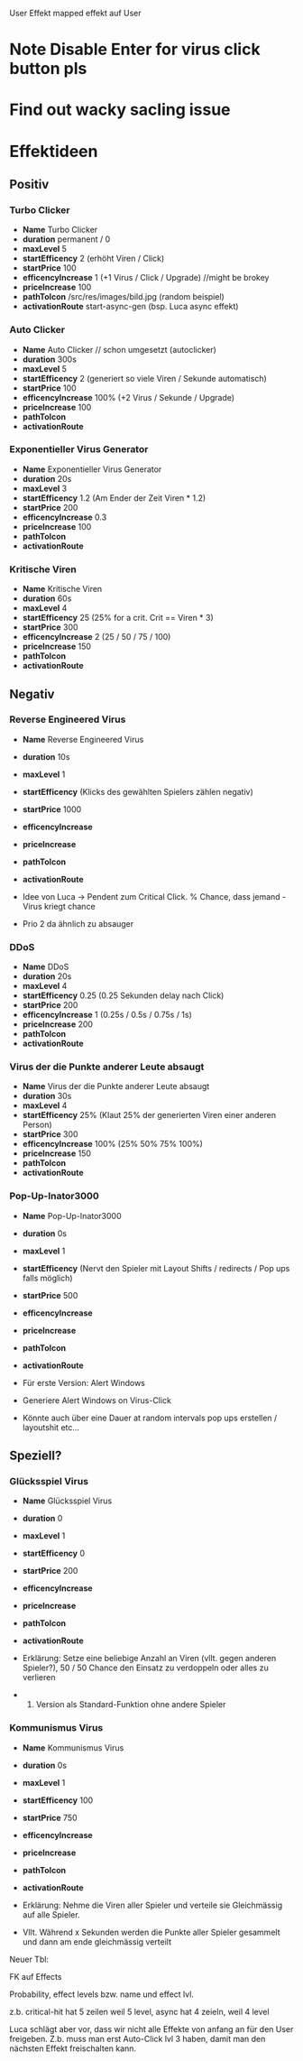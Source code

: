 User Effekt mapped effekt auf User


# Note Disable Enter for virus click button pls
# Find out wacky sacling issue


# Effektideen

## Positiv
### Turbo Clicker
- **Name** Turbo Clicker
- **duration** permanent / 0 
- **maxLevel** 5
- **startEfficency** 2 (erhöht Viren / Click)
- **startPrice** 100
- **efficencyIncrease** 1 (+1 Virus / Click / Upgrade) //might be brokey
- **priceIncrease** 100
- **pathToIcon** /src/res/images/bild.jpg (random beispiel)
- **activationRoute** start-async-gen (bsp. Luca async effekt)

### Auto Clicker
- **Name** Auto Clicker // schon umgesetzt (autoclicker)
- **duration** 300s
- **maxLevel** 5
- **startEfficency** 2 (generiert so viele Viren / Sekunde automatisch)
- **startPrice** 100
- **efficencyIncrease** 100% (+2 Virus / Sekunde / Upgrade)
- **priceIncrease** 100
- **pathToIcon** 
- **activationRoute**

### Exponentieller Virus Generator
- **Name** Exponentieller Virus Generator
- **duration** 20s
- **maxLevel** 3
- **startEfficency** 1.2 (Am Ender der Zeit Viren * 1.2)
- **startPrice** 200
- **efficencyIncrease** 0.3
- **priceIncrease** 100
- **pathToIcon** 
- **activationRoute**


### Kritische Viren
- **Name** Kritische Viren
- **duration** 60s
- **maxLevel** 4
- **startEfficency** 25 (25% for a crit. Crit == Viren * 3)
- **startPrice** 300
- **efficencyIncrease** 2 (25 / 50 / 75 / 100)
- **priceIncrease** 150
- **pathToIcon** 
- **activationRoute**

## Negativ

### Reverse Engineered Virus
- **Name** Reverse Engineered Virus
- **duration** 10s
- **maxLevel** 1
- **startEfficency**  (Klicks des gewählten Spielers zählen negativ)
- **startPrice** 1000
- **efficencyIncrease** 
- **priceIncrease**
- **pathToIcon** 
- **activationRoute**

- Idee von Luca -> Pendent zum Critical Click. % Chance, dass jemand - Virus kriegt chance
- Prio 2 da ähnlich zu absauger


### DDoS
- **Name** DDoS
- **duration** 20s
- **maxLevel** 4
- **startEfficency** 0.25 (0.25 Sekunden delay nach Click)
- **startPrice** 200
- **efficencyIncrease** 1 (0.25s / 0.5s / 0.75s / 1s)
- **priceIncrease** 200
- **pathToIcon** 
- **activationRoute**

### Virus der die Punkte anderer Leute absaugt
- **Name** Virus der die Punkte anderer Leute absaugt
- **duration** 30s
- **maxLevel** 4
- **startEfficency** 25% (Klaut 25% der generierten Viren einer anderen Person)
- **startPrice** 300
- **efficencyIncrease** 100% (25% 50% 75% 100%)
- **priceIncrease** 150
- **pathToIcon** 
- **activationRoute**

### Pop-Up-Inator3000
- **Name** Pop-Up-Inator3000
- **duration** 0s
- **maxLevel** 1
- **startEfficency** (Nervt den Spieler mit Layout Shifts / redirects / Pop ups falls möglich)
- **startPrice** 500
- **efficencyIncrease** 
- **priceIncrease**
- **pathToIcon** 
- **activationRoute**

- Für erste Version: Alert Windows
- Generiere Alert Windows on Virus-Click
- Könnte auch über eine Dauer at random intervals pop ups erstellen / layoutshit etc...
## Speziell?

### Glücksspiel Virus
- **Name** Glücksspiel Virus
- **duration** 0
- **maxLevel** 1
- **startEfficency** 0 
- **startPrice** 200
- **efficencyIncrease**
- **priceIncrease**
- **pathToIcon** 
- **activationRoute**

- Erklärung: Setze eine beliebige Anzahl an Viren (vllt. gegen anderen Spieler?), 50 / 50 Chance den Einsatz zu verdoppeln oder alles zu verlieren

- 1. Version als Standard-Funktion ohne andere Spieler

### Kommunismus Virus
- **Name** Kommunismus Virus
- **duration** 0s
- **maxLevel** 1
- **startEfficency** 100
- **startPrice** 750
- **efficencyIncrease**
- **priceIncrease**
- **pathToIcon** 
- **activationRoute**

- Erklärung: Nehme die Viren aller Spieler und verteile sie Gleichmässig auf alle Spieler. 

- Vllt. Während x Sekunden werden die Punkte aller Spieler gesammelt und dann am ende gleichmässig verteilt


Neuer Tbl: 

FK auf Effects

Probability, effect levels bzw. name und effect lvl.

z.b. critical-hit hat 5 zeilen weil 5 level, async hat 4 zeieln, weil 4 level 

Luca schlägt aber vor, dass wir nicht alle Effekte von anfang an für den User freigeben. Z.b. muss man erst Auto-Click lvl 3 haben, damit man den nächsten Effekt freischalten kann. 